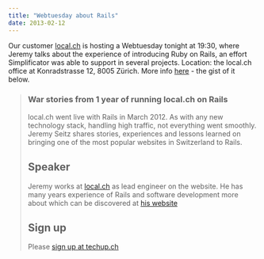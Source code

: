 ```yaml
---
title: "Webtuesday about Rails"
date: 2013-02-12
---
```


Our customer [local.ch](http://local.ch) is hosting a Webtuesday tonight at 19:30, where Jeremy talks about the experience of introducing Ruby on Rails, an effort Simplificator was able to support in several projects. Location: the local.ch office at Konradstrasse 12, 8005 Zürich. More info [here](http://webtuesday.ch/meetings/20130212/) - the gist of it below.

> ### War stories from 1 year of running local.ch on Rails
> 
> local.ch went live with Rails in March 2012. As with any new technology stack, handling high traffic, not everything went smoothly. Jeremy Seitz shares stories, experiences and lessons learned on bringing one of the most popular websites in Switzerland to Rails.
> 
> ## Speaker
> 
> Jeremy works at [local.ch](http://www.local.ch/) as lead engineer on the website. He has many years experience of Rails and software development more about which can be discovered at [his website](http://somebox.com/jeremy/)
> 
> ## Sign up
> 
> Please [sign up at techup.ch](http://techup.ch/964/webtuesday-war-stories-from-1-year-of-running-local-ch-on-rails)

